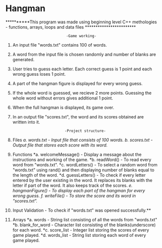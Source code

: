 # Hangman

**********This program was made using beginning level C++ methologies - functions, arrays, loops and data files ************************

                                
                                -Game working-
 
1. An input file "words.txt" contains 100 of words.
2. A word from the input file is chosen randomly and number of blanks are generated.
3. User tries to guess each letter. Each correct guess is 1 point and each wrong guess loses 1 point.
4. A part of the hangman figure is displayed for every wrong guess.
5. If the whole word is guessed, we recieve 2 more points. Guessing the whole word without errors gives additional 1 point.
6. When the full hangman is displayed, its game over.
7. In an output file "scores.txt", the word and its scores obtained are written into it.

                               -Project structure-
                        
 1. Files
    *a. words.txt        - Input file that consists of 100 words.
    *b. scores.txt       - Output file that stores each score with its word.**
    
 2. Functions
    *a. welcomeMessage() - Display a message about the instructions and working of the game.
    *b. readWord()       - To read every word from "words.txt".
    *c. wordLetters()    - To select a random word from "words.txt" using rand() and then displaying number of blanks equal to the length                           of the word.
    *d. guessLetters()   - To check if every letter entered by the user existing in the word. It replaces its blanks with the letter if part                           of the word. It also keeps track of the scores.
    *e. hangmanFigure()  - To display each part of the hangman for every wrong guess.
    *f. writeFile()      - To store the score and its word in "scores.txt".**
    
  3. Input Validation   - To check if "words.txt" was opened successfully.**
  
  4. Arrays
     *a. words           - String list consisting of all the words from "words.txt"
     *b. blank_for_word  - Character list consisting of the blanks(underscore) for each word.
     *c. score_list      - Integer list storing the scores of every game played.
     *d. words_list      - String list storing each word of every game played.


